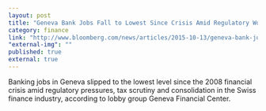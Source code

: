```yaml
---
layout: post
title: "Geneva Bank Jobs Fall to Lowest Since Crisis Amid Regulatory Woe - Bloomberg Business"
category: finance
link: "http://www.bloomberg.com/news/articles/2015-10-13/geneva-bank-jobs-fall-to-lowest-since-crisis-amid-regulatory-woe"
"external-img": ""
published: true
external: true
---
```

<p>
Banking jobs in Geneva slipped to the lowest level since the 2008 financial crisis amid regulatory pressures, tax scrutiny and consolidation in the Swiss finance industry, according to lobby group Geneva Financial Center.</p>